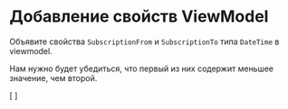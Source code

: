 ﻿Добавление свойств ViewModel
============================
Объявите свойства `SubscriptionFrom` и `SubscriptionTo` типа `DateTime` в viewmodel.

Нам нужно будет убедиться, что первый из них содержит меньшее значение, чем второй.

[<CSharpExercise Initial="samples/CustomerDetailViewModel_Stage3.cs"
                 Final="samples/CustomerDetailViewModel_Stage4.cs"
                 DisplayName="CustomerDetailViewModel.cs"
                 ValidatorId="Lesson4Step11Validator">
</CSharpExercise>]

